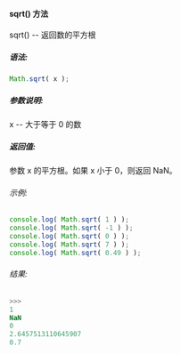 #### sqrt() 方法

  sqrt() -- 返回数的平方根

##### 语法:

  ```javascript
  Math.sqrt( x );
  ```

##### 参数说明:

  x -- 大于等于 0 的数
  
##### 返回值:

  参数 x 的平方根。如果 x 小于 0，则返回 NaN。
   
###### 示例:

  ```javascript
  console.log( Math.sqrt( 1 ) );
  console.log( Math.sqrt( -1 ) );
  console.log( Math.sqrt( 0 ) );
  console.log( Math.sqrt( 7 ) );
  console.log( Math.sqrt( 0.49 ) );
  ```

###### 结果:

  ```javascript
  >>>
  1
  NaN
  0
  2.6457513110645907
  0.7
  ```
